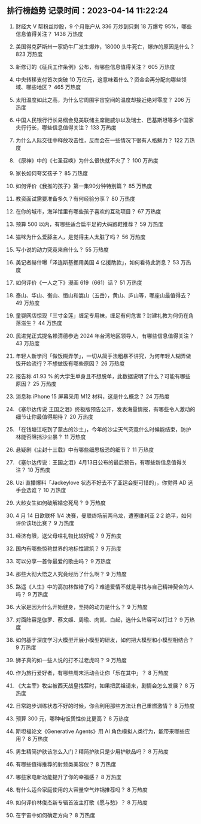 
## 排行榜趋势 记录时间：2023-04-14 11:22:24
  
  1. 财经大 V 帮粉丝炒股，9 个月账户从 336 万炒到只剩 18 万爆亏 95%，哪些信息值得关注？ 1438 万热度
    
  2. 美国得克萨斯州一家奶牛厂发生爆炸，18000 头牛死亡，爆炸的原因是什么？ 823 万热度
    
  3. 新修订的《征兵工作条例》公布，有哪些信息值得关注？ 605 万热度
    
  4. 中央转移支付首次突破 10 万亿元，这意味着什么？资金会再分配向哪些领域、哪些地区？ 465 万热度
    
  5. 太阳温度如此之高，为什么它周围宇宙空间的温度却接近绝对零度？ 206 万热度
    
  6. 中国人民银行行长易纲会见美联储主席鲍威尔以及瑞士、巴基斯坦等多个国家央行行长，哪些信息值得关注？ 133 万热度
    
  7. 为什么人际交往中释放攻击性，反而会在一些情况下很有人格魅力？ 122 万热度
    
  8. 《原神》中的《七圣召唤》为什么很快就不火了？ 100 万热度
    
  9. 家长如何夸奖孩子？ 85 万热度
    
  10. 如何评价《我推的孩子》第一集90分钟特别篇？ 85 万热度
    
  11. 教资面试需要准备多久？有何经验分享？ 80 万热度
    
  12. 在你的城市，海洋馆里有哪些孩子喜欢的互动项目？ 67 万热度
    
  13. 预算 500 以内，有哪些适合扁平足的大码跑鞋推荐？ 59 万热度
    
  14. 猫咪为什么爱舔主人，是觉得主人太脏了吗？ 56 万热度
    
  15. 写小说的动力究竟来自什么？ 55 万热度
    
  16. 美记者赫什曝「泽连斯基挪用美国 4 亿援助款」，如何看待此消息？ 53 万热度
    
  17. 如何评价《一人之下》漫画 619（661）话？ 51 万热度
    
  18. 泰山、华山、衡山、恒山和嵩山（五岳），黄山、庐山等，哪座山最值得去？ 49 万热度
    
  19. 童婴网店惊现「三寸金莲」缠足专用袜，缠足有何危害？封建礼教为何仍在角落滋生？ 44 万热度
    
  20. 民进党正式提名赖清德参选 2024 年台湾地区领导人，有哪些信息值得关注？ 43 万热度
    
  21. 年轻人新学问「做饭糊弄学」，一切从简手法粗暴不讲究，为何年轻人糊弄做饭开始流行？不想做饭有哪些原因？ 26 万热度
    
  22. 报告称 41.93 % 的大学生单身且不想脱单，此数据说明了什么？可能有哪些原因？ 25 万热度
    
  23. 消息称 iPhone 15 屏幕采用 M12 材料，这是什么概念？ 24 万热度
    
  24. 《塞尔达传说 王国之泪》终极版预告公开，发表海量情报，有哪些令人激动的细节让你最值得期待？ 20 万热度
    
  25. 「在钱塘江吃到了蒙古的沙土」，今年的沙尘天气究竟什么时候能结束，防护林能否阻挡沙尘暴？ 11 万热度
    
  26. 悬疑剧《尘封十三载》中有哪些细思极恐的细节？ 11 万热度
    
  27. 《塞尔达传说：王国之泪》4月13日公布的最后预告，有哪些新信息值得关注？ 10 万热度
    
  28. Uzi 直播爆料「Jackeylove 状态不好去不了亚运会挺可惜的」，你觉得 AD 选手会选谁？ 10 万热度
    
  29. 大龄女生如何破解婚恋死局？ 9 万热度
    
  30. 4 月 14 日欧联杯 1/4 决赛，曼联终场前两乌龙，遭塞维利亚 2:2 绝平，如何评价该场比赛？ 9 万热度
    
  31. 经济有限，送父母啥礼物比较好呢？ 9 万热度
    
  32. 国内有哪些惊艳世界的地标性建筑？ 9 万热度
    
  33. 可以分享一首你最爱的歌曲吗？ 9 万热度
    
  34. 那些大彻大悟之人究竟经历了什么啊？ 9 万热度
    
  35. 路遥《人生》中的高加林做错了吗？难道爱情不就是寻找与自己精神契合的人吗？ 9 万热度
    
  36. 大家是因为什么开始健身，坚持的动力是什么？ 9 万热度
    
  37. 对面阵容是伽罗、蔡文姬、周瑜、肉凯、白起，选什么阵容可以打过？ 9 万热度
    
  38. 如何基于深度学习大模型开展小模型的研发，如何把大模型和小模型相结合？ 9 万热度
    
  39. 狮子真的如一些人说的打不过老虎吗？ 9 万热度
    
  40. 作为旅行爱好者，有哪些周末活动会让你「乐在其中」？ 8 万热度
    
  41. 《大主宰》牧尘被西天战皇找茬时，如果把武祖请来，剧情会怎么发展？ 8 万热度
    
  42. 日常跑步训练状态不好的时候，你会利用那些方法让自己重燃激情？ 8 万热度
    
  43. 预算 300 元，哪种电饭煲性价比更高？ 8 万热度
    
  44. 斯坦福论文《Generative Agents》用 AI 角色模拟人类行为，能带来哪些应用？ 8 万热度
    
  45. 男生精简护肤该怎么入门？精简护肤只是少用护肤品吗？ 8 万热度
    
  46. 有哪些值得推荐的射频类美容仪？ 8 万热度
    
  47. 哪些家电新功能提升了你的幸福感？ 8 万热度
    
  48. 有什么适合家庭使用的大容量空气炸锅推荐吗？ 8 万热度
    
  49. 如何评价林俊杰新专辑首波主打歌《愿与愁》？ 8 万热度
    
  50. 在宇宙中如何确定方向？ 8 万热度
    